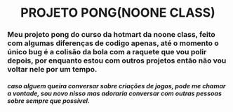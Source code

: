 <h1 align="center">PROJETO PONG(NOONE CLASS)</h1>
<h3> Meu projeto pong do curso da hotmart da noone class, feito com algumas diferenças de codigo apenas, até o momento o único bug é a colisão da bola
com a raquete que vou polir depois, por enquanto estou com outros projetos então não vou voltar nele por um tempo.</h3>

<h5> caso alguem queira conversar sobre criações de jogos, pode me chamar a vontade, sou novo nisso mas adoraria conversar com outras pessoas sobre sempre que possivel. </h5>
